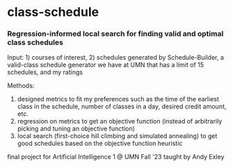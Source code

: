 # class-schedule  
### Regression-informed local search for finding valid and optimal class schedules  
Input: 1) courses of interest, 2) schedules generated by Schedule-Builder, a valid-class schedule generator we have at UMN that has a limit of 15 schedules, and my ratings  

Methods:
1) designed metrics to fit my preferences such as the time of the earliest class in the schedule, number of classes in a day, desired credit amount, etc.
2) regression on metrics to get an objective function (instead of arbitrarily picking and tuning an objective function)  
3) local search (first-choice hill climbing and simulated annealing) to get good schedules based on the objective function heuristic  

final project for Artificial Intelligence 1 @ UMN Fall '23 taught by Andy Exley  
